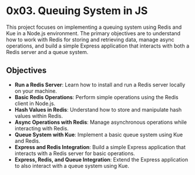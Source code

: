 # 0x03. Queuing System in JS

This project focuses on implementing a queuing system using Redis and Kue in a Node.js environment. The primary objectives are to understand how to work with Redis for storing and retrieving data, manage async operations, and build a simple Express application that interacts with both a Redis server and a queue system.

## Objectives

- **Run a Redis Server**: Learn how to install and run a Redis server locally on your machine.
- **Basic Redis Operations**: Perform simple operations using the Redis client in Node.js.
- **Hash Values in Redis**: Understand how to store and manipulate hash values within Redis.
- **Async Operations with Redis**: Manage asynchronous operations while interacting with Redis.
- **Queue System with Kue**: Implement a basic queue system using Kue and Redis.
- **Express and Redis Integration**: Build a simple Express application that interacts with a Redis server for basic operations.
- **Express, Redis, and Queue Integration**: Extend the Express application to also interact with a queue system using Kue.
